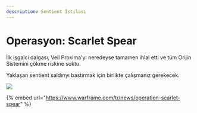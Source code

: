 ```yaml
---
description: Sentient İstilası
---
```


# Operasyon: Scarlet Spear

İlk işgalci dalgası, Veil Proxima'yı neredeyse tamamen ihlal etti ve tüm Orijin Sistemini çökme riskine soktu. 

Yaklaşan sentient saldırıyı bastırmak için birlikte çalışmanız gerekecek.

![](https://i.ibb.co/y6hmzq1/image.png)

{% embed url="https://www.warframe.com/tr/news/operation-scarlet-spear" %}



